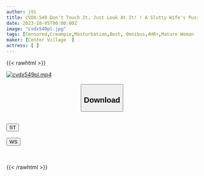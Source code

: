 ```yaml
---
author: j91
title: CVDX-549 Don't Touch It, Just Look At It! ! A Slutty Wife's Pussy Viewing Party ~ She Holds Her Finger In Her Mouth And Gets An Erection! After Teasing Her To The Limit And Making Her Hold Back, She Fucks Her Raw And Cums On Her Uterus. ~ 20 People 4 Hours
date: 2023-10-05T00:00:00Z
image: "cvdx549pl.jpg"
tags: [Censored,Creampie,Masturbation,Best, Omnibus,4HR+,Mature Woman	]
maker: [Center Village  ]
actress: [ ]
---
```



{{< rawhtml >}}

<div class="video" data-videoid="LvgJGKJOo7uR0zz">
    <a href="javascript:;">
        <img src="https://my.j91.asia/posts/cvdx549pl/cvdx549pl.jpg" width="WIDTH" height="HEIGHT" alt="cvdx549pl.mp4" loading="lazy">
    </a>
</div>

<script type="text/javascript" src="https://j91.asia/asset/on-demand-st.js"></script>

<br>
  <link rel="stylesheet" href="https://j91.asia/asset/bs5.css">
  
  <center>
  <button class="btn btn-primary" type="button" data-bs-toggle="collapse" data-bs-target=".multi-collapse" aria-expanded="false" aria-controls="multiCollapseExample1 multiCollapseExample2"><h2>Download</h2></button></center>
</p>
<div class="row">
  <div class="col">
    <div class="collapse multi-collapse" id="multiCollapseExample1">
      <div class="card card-body">
	      	      <br>
<div class="buttons">  
<a href="https://streamtape.to/v/LvgJGKJOo7uR0zz"><button class="btn-hover color-3"><i class="fa fa-download"></i> ST</button></a></div>
    </div>
  </div>
</div>
  <div class="col">
    <div class="collapse multi-collapse" id="multiCollapseExample2">
      <div class="card card-body">
	      <br>
<div class="buttons">
    <a href="https://wolfstream.tv/o3vxqq79arpa"><button class="btn-hover color-9"><i class="fa fa-download"></i> WS</button></a></div>
<br><br>
      </div>
    </div>
  </div>
</div>

{{< /rawhtml >}}